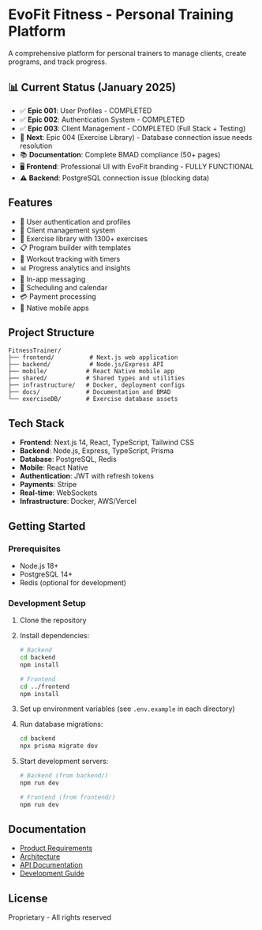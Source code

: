 # EvoFit Fitness - Personal Training Platform

A comprehensive platform for personal trainers to manage clients, create programs, and track progress.

## 📊 Current Status (January 2025)
- ✅ **Epic 001**: User Profiles - COMPLETED
- ✅ **Epic 002**: Authentication System - COMPLETED  
- ✅ **Epic 003**: Client Management - COMPLETED (Full Stack + Testing)
- 🎯 **Next**: Epic 004 (Exercise Library) - Database connection issue needs resolution
- 📚 **Documentation**: Complete BMAD compliance (50+ pages)
- 🖥️ **Frontend**: Professional UI with EvoFit branding - FULLY FUNCTIONAL
- ⚠️ **Backend**: PostgreSQL connection issue (blocking data)

## Features
- 👤 User authentication and profiles
- 👥 Client management system
- 💪 Exercise library with 1300+ exercises
- 📋 Program builder with templates
- 📱 Workout tracking with timers
- 📊 Progress analytics and insights
- 💬 In-app messaging
- 📅 Scheduling and calendar
- 💳 Payment processing
- 📱 Native mobile apps

## Project Structure
```
FitnessTrainer/
├── frontend/          # Next.js web application
├── backend/           # Node.js/Express API
├── mobile/           # React Native mobile app
├── shared/           # Shared types and utilities
├── infrastructure/   # Docker, deployment configs
├── docs/             # Documentation and BMAD
└── exerciseDB/       # Exercise database assets
```

## Tech Stack
- **Frontend**: Next.js 14, React, TypeScript, Tailwind CSS
- **Backend**: Node.js, Express, TypeScript, Prisma
- **Database**: PostgreSQL, Redis
- **Mobile**: React Native
- **Authentication**: JWT with refresh tokens
- **Payments**: Stripe
- **Real-time**: WebSockets
- **Infrastructure**: Docker, AWS/Vercel

## Getting Started

### Prerequisites
- Node.js 18+
- PostgreSQL 14+
- Redis (optional for development)

### Development Setup
1. Clone the repository
2. Install dependencies:
   ```bash
   # Backend
   cd backend
   npm install
   
   # Frontend
   cd ../frontend
   npm install
   ```

3. Set up environment variables (see `.env.example` in each directory)

4. Run database migrations:
   ```bash
   cd backend
   npx prisma migrate dev
   ```

5. Start development servers:
   ```bash
   # Backend (from backend/)
   npm run dev
   
   # Frontend (from frontend/)
   npm run dev
   ```

## Documentation
- [Product Requirements](docs/prd.md)
- [Architecture](docs/architecture.md)
- [API Documentation](docs/api/README.md)
- [Development Guide](docs/cline-setup-guide.md)

## License
Proprietary - All rights reserved
